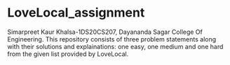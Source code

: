# LoveLocal_assignment
Simarpreet Kaur Khalsa-1DS20CS207, Dayananda Sagar College Of Engineering.
This repository consists of three problem statements along with their solutions and explainations: one easy, one medium and one hard from the given list provided by LoveLocal.
